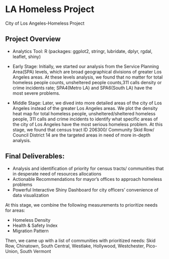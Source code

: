 # LA Homeless Project
City of Los Angeles-Homeless Project

## Project Overview

- Analytics Tool: R (packages: ggplot2, stringr, lubridate, dplyr, rgdal, leaflet, shiny)

- Early Stage:
Initially, we started our analysis from the Service Planning Area(SPA) levels, which are broad geographical divisions of greater Los Angeles areas. At these levels analysis, we found that no matter for total homeless people counts, unsheltered people counts,311 calls density or crime incidents rate; SPA4(Metro LA) and SPA6(South LA) have the most severe problems.
 
- Middle Stage:
Later, we dived into more detailed areas of the city of Los Angeles instead of the greater Los Angeles areas. We plot the density heat map for total homeless people, unsheltered/sheltered homeless people, 311 calls and crime incidents to identify what specific areas of the city of Los Angeles have the most serious homeless problem. At this stage, we found that census tract ID 206300/ Community Skid Row/ Council District 14 are the targeted areas in need of more in-depth analysis.
 
## Final Deliverables: 
  - Analysis and identification of priority for census tracts/ communities that in desperate need of resources allocations
  - Actionable Recommendations for mayor’s offices to approach homeless problems
  - Powerful Interactive Shiny Dashboard for city officers’ convenience of data visualization 

At this stage, we combine the following measurements to prioritize needs for areas:
  - Homeless Density
  - Health & Safety Index
  - Migration Pattern

Then, we came up with a list of communities with prioritized needs: Skid Row, Chinatown, South Central, Westlake, Hollywood, Westchester, Pico-Union, South Vermont
